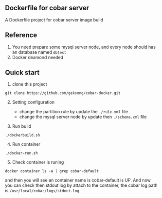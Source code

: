 ## Dockerfile for cobar server
A Dockerfile project for cobar server image build

## Reference
1. You need prepare some mysql server node, and every node should has an database named ```dbtest```
2. Docker deamond needed

## Quick start
1. clone this project
```
git clone https://github.com/geksong/cobar-docker.git
```
2. Setting configuration
   * change the partition rule by update the ```./rule.xml``` file
   * change the mysql server node by update then ```./schema.xml``` file
   
3. Run build
```
./dockerbuild.sh
```

4. Run container
```
./docker-run.sh
```

5. Check container is runing
```
docker container ls -a | grep cobar-default
```
and then you will see an container name is cobar-default is UP. And now you can check then stdout log by attach to the container, the cobar log path is ```/usr/local/cobar/logs/stdout.log```
